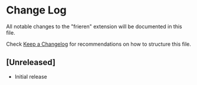# Change Log

All notable changes to the "frieren" extension will be documented in this file.

Check [Keep a Changelog](http://keepachangelog.com/) for recommendations on how to structure this file.

## [Unreleased]

- Initial release